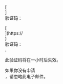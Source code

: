 [<br host>]<br action>验证码：<br code>

[<br host>](https://<br host>)<br action>验证码：<br code>.

此验证码将在一小时后失效。

如果你没有申请<br action>，请忽略此电子邮件。
